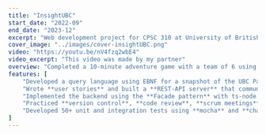 ```yaml
---
title: "InsightUBC"
start_date: "2022-09"
end_date: "2023-12"
excerpt: "Web development project for CPSC 310 at University of British Columbia"
cover_image: "../images/cover-insightUBC.png"
video: "https://youtu.be/nV4fzq2wbE4"
video_excerpt: "This video was made by my partner"
overview: "Completed a 10-minute adventure game with a team of 6 using ECS in C++."
features: [
    "Developed a query language using EBNF for a snapshot of the UBC Pair database.",
    "Wrote **user stories** and built a **REST-API server** that communicated with a self-implemented backend.",
    "Implemented the backend using the **Facade pattern** with ts-node.",
    "Practiced **version control**, **code review**, **scrum meetings**, and **Test-Driven Development (TDD)** in **TypeScript (TS)**.",
    "Developed 50+ unit and integration tests using **mocha** and **chai** packages for asynchronous black-box and glass-box testing.",
]
---
```


